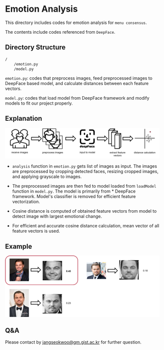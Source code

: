 
# Emotion Analysis

This directory includes codes for emotion analysis for `menu consensus`.

The contents include codes referenced from `DeepFace`.

## Directory Structure
```
/
    /emotion.py
    /model.py
```
`emotion.py`: codes that preprocess images, feed preprocessed images to DeepFace based model, and calculate distances between each feature vectors.

`model.py`: codes that load model from DeepFace framework and modify models to fit our project properly.
## Explanation

<img src='./emotion_analysis_figure_v1.png'>

* `analysis` function in `emotion.py` gets list of images as input. The images are preprocessed by cropping detected faces, resizing cropped images, and applying grayscale to images.

* The preprocessed images are then fed to model loaded from `loadModel` function in `model.py`. The model is primarily from * DeepFace framework. Model's classifier is removed for efficient feature vectorization.
* Cosine distance is computed of obtained feature vectors from model to detect image with largest emotional change.
* For efficient and accurate cosine distance calculation, mean vector of all feature vectors is used.

## Example

<img src='./example.png'>

## Q&A

Please contact by jangseokwoo@gm.gist.ac.kr for further question.
